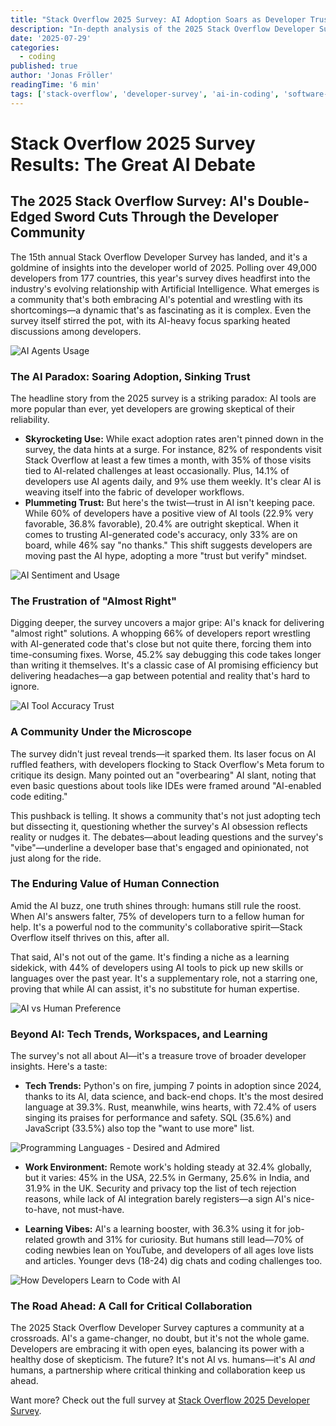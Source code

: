 ```yaml
---
title: "Stack Overflow 2025 Survey: AI Adoption Soars as Developer Trust Plummets"
description: "In-depth analysis of the 2025 Stack Overflow Developer Survey. Explore the key findings on AI tools, including the paradox of rising adoption vs. declining trust, and what it means for the future of software development."
date: '2025-07-29'
categories:
  - coding
published: true
author: 'Jonas Fröller'
readingTime: '6 min'
tags: ['stack-overflow', 'developer-survey', 'ai-in-coding', 'software-development', 'developer-trends', 'programming', 'ai-tools', 'community']
---
```


<script>
  import AudioNativePlayer from '$lib/components/AudioNativePlayer.svelte';
</script>

# Stack Overflow 2025 Survey Results: The Great AI Debate

<AudioNativePlayer />

## The 2025 Stack Overflow Survey: AI's Double-Edged Sword Cuts Through the Developer Community

The 15th annual Stack Overflow Developer Survey has landed, and it's a goldmine of insights into the developer world of 2025. Polling over 49,000 developers from 177 countries, this year's survey dives headfirst into the industry's evolving relationship with Artificial Intelligence. What emerges is a community that's both embracing AI's potential and wrestling with its shortcomings—a dynamic that's as fascinating as it is complex. Even the survey itself stirred the pot, with its AI-heavy focus sparking heated discussions among developers.

![AI Agents Usage](/blog/29072025-stack-overflow-2025-survey-results/ai-agents.png)

### The AI Paradox: Soaring Adoption, Sinking Trust

The headline story from the 2025 survey is a striking paradox: AI tools are more popular than ever, yet developers are growing skeptical of their reliability.

- **Skyrocketing Use:** While exact adoption rates aren't pinned down in the survey, the data hints at a surge. For instance, 82% of respondents visit Stack Overflow at least a few times a month, with 35% of those visits tied to AI-related challenges at least occasionally. Plus, 14.1% of developers use AI agents daily, and 9% use them weekly. It's clear AI is weaving itself into the fabric of developer workflows.
- **Plummeting Trust:** But here's the twist—trust in AI isn't keeping pace. While 60% of developers have a positive view of AI tools (22.9% very favorable, 36.8% favorable), 20.4% are outright skeptical. When it comes to trusting AI-generated code's accuracy, only 33% are on board, while 46% say "no thanks." This shift suggests developers are moving past the AI hype, adopting a more "trust but verify" mindset.

![AI Sentiment and Usage](/blog/29072025-stack-overflow-2025-survey-results/ai-sentiment.png)

### The Frustration of "Almost Right"

Digging deeper, the survey uncovers a major gripe: AI's knack for delivering "almost right" solutions. A whopping 66% of developers report wrestling with AI-generated code that's close but not quite there, forcing them into time-consuming fixes. Worse, 45.2% say debugging this code takes longer than writing it themselves. It's a classic case of AI promising efficiency but delivering headaches—a gap between potential and reality that's hard to ignore.

![AI Tool Accuracy Trust](/blog/29072025-stack-overflow-2025-survey-results/ai-accuracy.png)

### A Community Under the Microscope

The survey didn't just reveal trends—it sparked them. Its laser focus on AI ruffled feathers, with developers flocking to Stack Overflow's Meta forum to critique its design. Many pointed out an "overbearing" AI slant, noting that even basic questions about tools like IDEs were framed around "AI-enabled code editing." 

This pushback is telling. It shows a community that's not just adopting tech but dissecting it, questioning whether the survey's AI obsession reflects reality or nudges it. The debates—about leading questions and the survey's "vibe"—underline a developer base that's engaged and opinionated, not just along for the ride.

### The Enduring Value of Human Connection

Amid the AI buzz, one truth shines through: humans still rule the roost. When AI's answers falter, 75% of developers turn to a fellow human for help. It's a powerful nod to the community's collaborative spirit—Stack Overflow itself thrives on this, after all. 

That said, AI's not out of the game. It's finding a niche as a learning sidekick, with 44% of developers using AI tools to pick up new skills or languages over the past year. It's a supplementary role, not a starring one, proving that while AI can assist, it's no substitute for human expertise.

![AI vs Human Preference](/blog/29072025-stack-overflow-2025-survey-results/ai-vs-human.png)

### Beyond AI: Tech Trends, Workspaces, and Learning

The survey's not all about AI—it's a treasure trove of broader developer insights. Here's a taste:

- **Tech Trends:** Python's on fire, jumping 7 points in adoption since 2024, thanks to its AI, data science, and back-end chops. It's the most desired language at 39.3%. Rust, meanwhile, wins hearts, with 72.4% of users singing its praises for performance and safety. SQL (35.6%) and JavaScript (33.5%) also top the "want to use more" list.

![Programming Languages - Desired and Admired](/blog/29072025-stack-overflow-2025-survey-results/langs-desired.png)

- **Work Environment:** Remote work's holding steady at 32.4% globally, but it varies: 45% in the USA, 22.5% in Germany, 25.6% in India, and 31.9% in the UK. Security and privacy top the list of tech rejection reasons, while lack of AI integration barely registers—a sign AI's nice-to-have, not must-have.

- **Learning Vibes:** AI's a learning booster, with 36.3% using it for job-related growth and 31% for curiosity. But humans still lead—70% of coding newbies lean on YouTube, and developers of all ages love lists and articles. Younger devs (18-24) dig chats and coding challenges too.

![How Developers Learn to Code with AI](/blog/29072025-stack-overflow-2025-survey-results/learn-ai.png)

### The Road Ahead: A Call for Critical Collaboration

The 2025 Stack Overflow Developer Survey captures a community at a crossroads. AI's a game-changer, no doubt, but it's not the whole game. Developers are embracing it with open eyes, balancing its power with a healthy dose of skepticism. The future? It's not AI vs. humans—it's AI *and* humans, a partnership where critical thinking and collaboration keep us ahead.

Want more? Check out the full survey at [Stack Overflow 2025 Developer Survey](https://survey.stackoverflow.co/2025).
